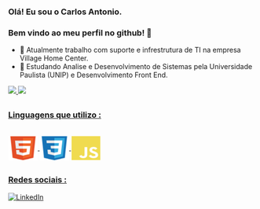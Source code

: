 ### Olá! Eu sou o Carlos Antonio.
### Bem vindo ao meu perfil no github! 👋

- 🔭 Atualmente trabalho com suporte e infrestrutura de TI na empresa Village Home Center.
- 🌱 Estudando Analise e Desenvolvimento de Sistemas pela Universidade Paulista (UNIP) e Desenvolvimento Front End.

 <div>
  <a href="https://github.com/carlosg-silva">
  <img height="140em" src="https://github-readme-stats.vercel.app/api?username=carlosg-silva&show_icons=true&theme=onedark&include_all_commits=true&count_private=true"/>
   <img height="140em" src="https://github-readme-stats.vercel.app/api/top-langs/?username=carlosg-silva&layout=compact&langs_count=7&theme=onedark"/>
  
</div>
 
 ##
 
 ### Linguagens que utilizo :
  
  <div style="display: inline_block"><br>
    <img align="center" alt="Carlos-HTML" height="50" width="60" src="https://raw.githubusercontent.com/devicons/devicon/master/icons/html5/html5-original.svg">
     <img align="center" alt="Carlos-CSS" height="50" width="60" src="https://raw.githubusercontent.com/devicons/devicon/master/icons/css3/css3-original.svg">
    <img align="center" alt="Carlos-Js" height="50" width="60" src="https://raw.githubusercontent.com/devicons/devicon/master/icons/javascript/javascript-plain.svg">
</div>
  
  ##
 
 ### Redes sociais :
  
  [![LinkedIn](https://img.shields.io/badge/LinkedIn-0077B5?style=for-the-badge&logo=linkedin&logoColor=white)](https://www.linkedin.com/in/carlos-antonio-647bb51b1/)
  
